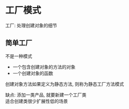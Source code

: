 # 工厂模式

工厂: 处理创建对象的细节

## 简单工厂

不是一种模式

- 一个包含创建对象的方法的对象
- 一个创建对象的函数

创建对象方法如果定义为静态方法, 则称为静态工厂方法模式

缺点: 添加一类产品, 就要新建一个工厂类  
适合创建类很少扩展性低的场景
